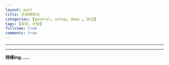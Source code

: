 ```yaml
---
layout: post
title: 大学两年记
categories: [general, setup, demo , 杂记]
tags: [杂记，计划]
fullview: true
comments: true
---
```


---------------------------------



--------------------------------------------

**待续ing……**